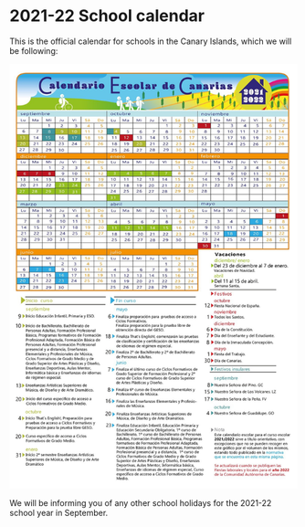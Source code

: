# 2021-22 School calendar

This is the official calendar for schools in the Canary Islands, which we will be following:

![](<../.gitbook/assets/calendario escolar 2021-22.jpeg>)

We will be informing you of any other school holidays for the 2021-22 school year in September.
